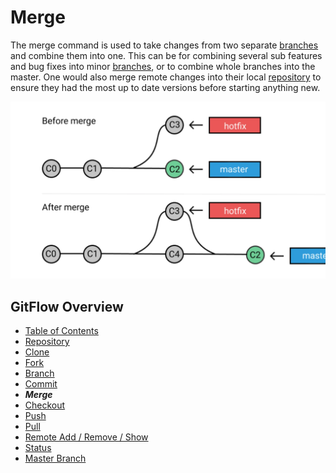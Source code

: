 # Merge
The merge command is used to take changes from two separate [branches](./Branches.md) and combine them into one. 
This can be for combining several sub features and bug fixes into minor [branches](./Branches.md), or to combine whole branches into the master.
One would also merge remote changes into their local [repository](./Repository.md) to ensure they had the most up to date versions before starting anything new. 

![GitMerge](Assets/GitMerge.png)

## GitFlow Overview
* [Table of Contents](./README.MD)
* [Repository](./Repository.md)
* [Clone](./Clones.md)
* [Fork](./Forks.md)
* [Branch](./Branches.md)
* [Commit](./Commits.md)
* _**Merge**_
* [Checkout](./Checkout.md)
* [Push](./Push.md)
* [Pull](./Pull.md) 
* [Remote Add / Remove / Show](./RemoteAddRemoveShow.md)
* [Status](./Status.md)
* [Master Branch](MasterBranch.md)